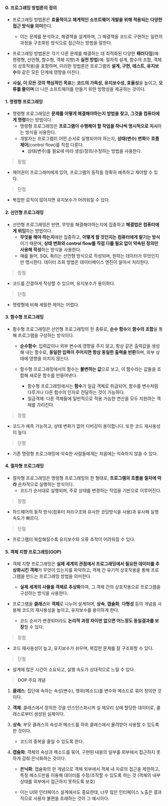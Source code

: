 
#### 0. 프로그래밍 방법론의 정의

- 프로그래밍 방법론은 **효율적이고 체계적인 소프트웨어 개발을 위해 적용되는 다양한 접근 방식을 의미**한다.
	- 이는 문제를 분석하고, 해결책을 설계하며, 그 해결책을 코드로 구현하는 일련의 과정을 구조화된 방식으로 접근하는 방법을 말한다.

- 프로그래밍 방법론은 각기 다른 문제를 해결하는 데 최적화된 다양한 **패러다임**(예: 명령형, 선언형, 함수형, 객체 지향)과 **실천 방법**(예: 절차적 설계, 함수의 조합, 객체의 상호작용)을 포함하며, 이러한 방법론은 프로그램의 **설계, 구현, 테스트, 유지보수**와 같은 모든 단계에 영향을 미친다.

- **사실, 이 모든 것의 핵심적인 목표**는 **코드의 가독성, 유지보수성, 효율성**을 높이고, **오류를 줄이며** 더 나은 소프트웨어를 만들기 위한 방향성을 제공하는 것이다.


#### 1. 명령형 프로그래밍

- 명령형 프로그래밍은 **문제를 어떻게 해결해야하는지 방법을 찾고, 그것을 컴퓨터에게 명령**하는 방법이다.
	- 명령형 프로그래밍은 **프로그램이 수행해야 할 작업을 하나씩 명시적으로 지시**하는 방식을 사용한다.
	- 개발자는 프로그램이 어떤 순서로 실행되어야 하는지, **상태(변수) 변화**와 **흐름 제어**(control flow)를 직접 다룬다.
		- 상태(변수)를 필요에 따라 생성/정의/수정하는 방법을 사용한다.

> 장점
- 제어권이 프로그래머에게 있어, 프로그램의 동작을 정확히 예측하고 제어할 수 있다.

> 단점
- 복잡한 로직이 많아지면 유지보수가 어려워질 수 있다.


#### 2. 선언형 프로그래밍

- 선언형 프로그래밍은 반면, 무엇을 해결해야하는지에 집중하고 **해결법은 컴퓨터에게 위임**하는 방법이다.
	- **무엇을 해야 하는지**에만 집중하고, **어떻게 할 것인지는 컴퓨터에게 맡기는 방식**이기 때문에, **상태 변화와 control flow를 직접 다룰 필요 없이 약속된 정의만 사용해 작성**하는 방식을 사용한다. 
	- 예를 들어, SQL 쿼리는 선언형 방식으로 작성되며, 원하는 데이터가 무엇인지만 명시한다. 데이터 조회 방법은 데이터베이스 엔진이 알아서 처리한다.

> 장점
- 코드를 간결하게 작성할 수 있으며, 유지보수가 용이하다.

> 단점
- 명령형에 비해 세밀한 제어는 어렵다.


#### 3. 함수형 프로그래밍

- 함수형 프로그래밍은 선언형 프로그래밍의 한 종류로, **순수 함수**와 **함수의 조합**을 통해 프로그램을 구성하는 방식이다.
	- **순수함수**: 입력값이나 외부 변수에 영향을 주지 않고, 항상 같은 출력값을 생성해 내는 함수로, **동일한 입력이 주어지면 항상 동일한 출력을 반환**하며, 외부 상태에 영향을 미치지 않는다.

  - 함수형 프로그래밍에서의 함수는 **불변하는 값**으로 보고, 이 함수라는 값들을 조합해 새로운 함수를 만들어낸다. 
	  - 함수형 프로그래밍에서는 **함수**가 일급 객체로 취급되어, 함수를 변수처럼 다루거나 다른 함수의 인자로 전달하는 것이 가능하다.
	  - 일급객체: 다른 객체들에 일반적으로 적용 가능한 연산을 모두 지원하는 객체를 가리킨다.

> 장점
- 코드가 예측 가능하고, 상태 변화가 없어 디버깅이 용이합니다. 또한 코드 재사용성이 높다.

> 단점
- 기존 명령형 프로그래밍에 익숙한 사람들에게는 처음에는 익숙하지 않을 수 있다.


#### 4. 절차형 프로그래밍

- 절차형 프로그래밍은 명령형 프로그래밍의 한 형태로, **프로그램의 흐름을 절차에 따라** 순차적으로 실행하는 방식이다.
	- 코드가 순서대로 실행되며, 주로 상태를 변경하는 작업을 기반으로 이루어진다.

> 장점
- 하드웨어의 동작 방식(컴퓨터 처리구조와 유사한 코딩방식을 사용)과 유사해 실행 속도가 빠르다. 

> 단점
- 프로그램이 복잡해질수록 유지보수와 오류 추적이 어려워질 수 있다.


#### 5. 객체 지향 프로그래밍(OOP)

- 객체 지향 프로그래밍은 **실제 세계의 관점에서 프로그래밍에서 필요한 데이터를 추상화시킨 객체**가 무엇이 있는지를 파악하고, 객체 간 유기적 상호작용을 통해 프로그램을 만드는 프로그래밍 방법을 의미한다.
	- **실제 세계의 사물을 객체로 추상화**하여, 그 객체 간의 상호작용으로 프로그램을 구성하는 방식을 사용한다.

- 프로그램을 **클래스**와 **객체**로 나누어 설계하며, **상속**, **캡슐화**, **다형성** 등의 개념을 사용해 코드의 재사용성을 높이고, 유지보수를 용이하게 한다.
	- 코드 순서가 변경되더라도 **논리적 과정 차이만 없으면 어느정도 동일결과를 보장**할 수 있다.

> 장점
- 코드 재사용성이 높고, 유지보수가 쉬우며, 복잡한 문제를 잘 구조화할 수 있다.

> 단점
- 설계에 많은 시간이 소요되고, 실행 속도가 상대적으로 느릴 수 있다.

> **OOP 주요 개념**
1.  **클래스**: 집단에 속하는 속성(변수), 행위(메소드)를 변수와 메소드로 묶어 정의한 것이다.
2. **객체**: 클래스에서 정의한 것을 인스턴스화시켜 실 메모리 상에 할당한 데이터로, 클래스로부터 생성된 실체이다.
3. **상속**: 부모 클래스의 속성과 메소드를 하위 클래스에서 물려받아 사용할 수 있도록 한 것이다.
      - 코드의 중복을 줄일 수 있도록 한다.

4. **캡슐화**: 객체의 속성과 메소드를 묶어, 구현된 내용의 일부를 외부에서 접근하지 못하게 감춰 은닉화하는 것이다.
      - **은닉화**: 캡슐화의 한 개념으로 객체 외부에서 객체 내 자료의 접근을 제한하고, 특정 메소드만을 이용해 데이터를 수정/조작할 수 있도록 하는 것 (객체의 내부 상태를 외부에서 접근하지 못하도록 보호) 
    
      - 이는 UI와 인터페이스 설계에서도 중요한데, 너무 많은 인터페이스 노출은 결과적으로 사용자 불편을 초래하는 것이 그 예시이다. 

